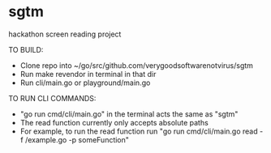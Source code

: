 # sgtm
hackathon screen reading project

TO BUILD:
* Clone repo into ~/go/src/github.com/verygoodsoftwarenotvirus/sgtm
* Run make revendor in terminal in that dir
* Run cli/main.go or playground/main.go

TO RUN CLI COMMANDS:
* "go run cmd/cli/main.go" in the terminal acts the same as "sgtm"
* The read function currently only accepts absolute paths
* For example, to run the read function run "go run cmd/cli/main.go read -f /example.go -p someFunction"